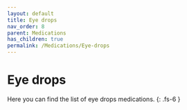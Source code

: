 ```yaml
---
layout: default
title: Eye drops
nav_order: 8
parent: Medications
has_children: true
permalink: /Medications/Eye-drops
---
```


# Eye drops

Here you can find the list of eye drops medications.
{: .fs-6 }